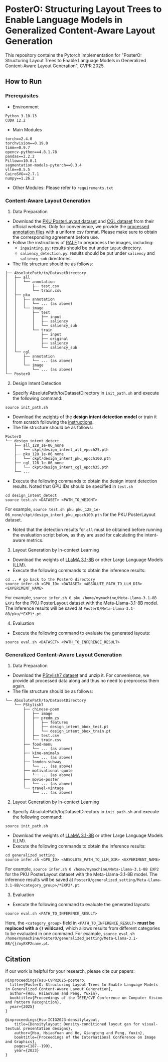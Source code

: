 # PosterO: Structuring Layout Trees to Enable Language Models in Generalized Content-Aware Layout Generation

This repository contains the Pytorch implementation for "PosterO: Structuring Layout Trees to Enable Language Models in Generalized Content-Aware Layout Generation", CVPR 2025.

## How to Run

### Prerequisites
- Environment
```
Python 3.10.13
CUDA 12.2
```
- Main Modules
```
torch==2.4.0
torchvision==0.19.0
timm==0.9.7
opencv-python==4.8.1.78
pandas==2.2.2
Pillow==10.0.1
segmentation-models-pytorch==0.3.4
vllm==0.5.5
CairoSVG==2.7.1
numpy==1.26.2
```
- Other Modules: Please refer to ```requirements.txt```

### Content-Aware Layout Generation
1. Data Preparation
- Download the [PKU PosterLayout dataset](https://github.com/PKU-ICST-MIPL/PosterLayout-CVPR2023) and [CGL dataset](https://github.com/minzhouGithub/CGL-GAN) from their official websites. Only for convenience, we provide the [processed annotation files](https://drive.google.com/drive/folders/1GGh02Zv0sDjTai3FE0uNPntm-Asj8ioD?usp=sharing) with a uniform csv format. Please make sure to obtain the corresponding agreement before use.
- Follow the instructions of [RALF](https://github.com/CyberAgentAILab/RALF) to preprocess the images, including:
    - ```inpainting.py```: results should be put under ```input``` directory.
    - ```saliency_detection.py```: results should be put under ```saliency``` and ```saliency_sub``` directories.
- The file structure should be as follows:
```
├── AbsolutePath/to/DatasetDirectory
│   ├── all
│   │   └── annotation
│   │       ├── test.csv
│   │       └── train.csv
│   ├── pku
│   │   ├── annotation
│   │   │   └── ... (as above)
│   │   └── image
│   │       ├── test
│   │       │   ├── input
│   │       │   ├── saliency
│   │       │   └── saliency_sub
│   │       └── train
│   │           ├── input
│   │           ├── original
│   │           ├── saliency
│   │           └── saliency_sub
│   └── cgl
│       ├── annotation
│       │   └── ... (as above)
│       └── image
│           └── ... (as above)
└── PosterO
```

2. Design Intent Detection
- Specify AbsolutePath/to/DatasetDirectory in ```init_path.sh``` and execute the following command:
```
source init_path.sh
```
- Download the [weights](https://drive.google.com/drive/folders/1CUv13fZvySk1AV-r-7jbBX0wRCyVFFQG?usp=sharing) of the **design intent detection model** or train it from scratch following the [instructions](design_intent_detect/README.md).
- The file structure should be as follows:
```
PosterO
└── design_intent_detect
    ├── all_128_1e-06_none
    │   └── ckpt/design_intent_all_epoch25.pth
    ├── pku_128_1e-06_none
    │   └── ckpt/design_intent_pku_epoch100.pth
    ├── cgl_128_1e-06_none
    │   └── ckpt/design_intent_cgl_epoch35.pth
    └── ...
```
- Execute the following commands to obtain the design intent detection results. Noted that GPU IDs should be specified in ```test.sh```
```
cd design_intent_detect
source test.sh <DATASET> <PATH_TO_WEIGHT>
```
For example, ```source test.sh pku pku_128_1e-06_none/ckpt/design_intent_pku_epoch100.pth``` for the PKU PosterLayout dataset.
- Noted that the detection results for ```all``` must be obtained before running the evaluation script below, as they are used for calculating the intent-aware metrics.

3. Layout Generation by In-context Learning
- Download the weights of [LLaMA 3.1-8B](https://huggingface.co/meta-llama/Llama-3.1-8B) or other Large Language Models (LLM).
- Execute the following commands to obtain the inference results:
```
cd .. # go back to the PosterO directory
source infer.sh <GPU_ID> <DATASET> <ABSOLUTE_PATH_TO_LLM_DIR> <EXPERIMENT_NAME>
```
For example, ```source infer.sh 0 pku /home/mymachine/Meta-Llama-3.1-8B EXP1``` for the PKU PosterLayout dataset with the Meta-Llama-3.1-8B model. The inference results will be saved at ```PosterO/Meta-Llama-3.1-8B/pku/*EXP1*.pt```.

4. Evaluation
- Execute the following command to evaluate the generated layouts:
```
source eval.sh <DATASET> <PATH_TO_INFERENCE_RESULT>
```

### Generalized Content-Aware Layout Generation
1. Data Preparation
- Download the [PStylish7 dataset](https://drive.google.com/file/d/1QzavL_nZEkw6jn6o2fl2HAmp2JKUw5_k/view?usp=sharing) and unzip it. For convenience, we provide all processed data along and thus no need to preprocess them again.
- The file structure should be as follows:
```
└── AbsolutePath/to/DatasetDirectory
    └── PStylish7
        ├── chinese-poem
        │   ├── image
        │   ├── predm_zs
        │   │   ├── features
        │   │   ├── design_intent_bbox_test.pt
        │   │   └── design_intent_bbox_train.pt
        │   ├── test.csv
        │   └── train.csv
        ├── food-menu
        │   └── ... (as above)
        ├── kine-animals
        │   └── ... (as above)
        ├── london-subway
        │   └── ... (as above)
        ├── motivational-quote
        │   └── ... (as above)
        ├── movie-poster
        │   └── ... (as above)
        └── travel-vintage
            └── ... (as above)
```

2. Layout Generation by In-context Learning
- Specify AbsolutePath/to/DatasetDirectory in ```init_path.sh``` and execute the following command:
```
source init_path.sh
```
- Download the weights of [LLaMA 3.1-8B](https://huggingface.co/meta-llama/Llama-3.1-8B) or other Large Language Models (LLM).
- Execute the following commands to obtain the inference results:
```
cd generalized_setting
source infer.sh <GPU_ID> <ABSOLUTE_PATH_TO_LLM_DIR> <EXPERIMENT_NAME>
```
For example, ```source infer.sh 0 /home/mymachine/Meta-Llama-3.1-8B EXP2``` for the PKU PosterLayout dataset with the Meta-Llama-3.1-8B model. The inference results will be saved at ```PosterO/generalized_setting/Meta-Llama-3.1-8B/<category_group>/*EXP2*.pt```.

3. Evaluation
- Execute the following command to evaluate the generated layouts:
```
source eval.sh <PATH_TO_INFERENCE_RESULT>
```
Here, the ```<category_group>``` field in ```<PATH_TO_INFERENCE_RESULT>``` **must be replaced with a ```{}``` wildcard**, which allows results from different categories to be evaluated in one command. For example, ```source eval.sh /home/mymachine/PosterO/generalized_setting/Meta-Llama-3.1-8B/{}/myEXP2name.pt```.

## Citation
If our work is helpful for your research, please cite our papers:
```
@inproceedings{Hsu-CVPR2025-postero,
  title={PosterO: Structuring Layout Trees to Enable Language Models in Generalized Content-Aware Layout Generation},
  author={Hsu, HsiaoYuan and Peng, Yuxin},
  booktitle={Proceedings of the IEEE/CVF Conference on Computer Vision and Pattern Recognition},
  year={2025}
}
```
```
@inproceedings{Hsu-ICIG2023-densitylayout,
    title={Densitylayout: Density-conditioned layout gan for visual-textual presentation designs},
    author={Hsu, HsiaoYuan and He, Xiangteng and Peng, Yuxin},
    booktitle={Proceedings of the International Conference on Image and Graphics},
    pages={187--199},
    year={2023}
}
```